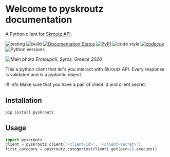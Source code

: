 # Welcome to pyskroutz documentation

A Python client for [Skroutz API](https://developer.skroutz.gr/api/v3/).

![testing](https://github.com/sp1thas/pyskroutz/workflows/testing/badge.svg) ![build](https://github.com/sp1thas/pyskroutz/workflows/build/badge.svg) [![Documentation Status](https://readthedocs.org/projects/pyskroutz/badge/?version=latest)](https://pyskroutz.readthedocs.io/en/latest/?badge=latest) [![PyPI](https://img.shields.io/pypi/v/pyskroutz.svg)](https://pypi.python.org/pypi/pyskroutz/) ![code style](https://img.shields.io/badge/code%20style-black-black) [![codecov](https://codecov.io/gh/sp1thas/pyskroutz/branch/master/graph/badge.svg?token=WTYZU0ENYX)](https://codecov.io/gh/sp1thas/pyskroutz) ![Python versions](https://img.shields.io/pypi/pyversions/pyskroutz.svg)

![Main photo](https://i.imgur.com/98Ddr0h.jpg)
*Ermoupoli, Syros, Greece 2020*

This a python client that let's you interact with Skroutz API. Every response is validated and is a pydantic object.

!!! info
    Make sure that you have a pair of client id and client secret.

## Installation

```shell
pip install pyskroutz
```

## Usage

```python
import pyskroutz
client = pyskroutz.client('<client-id>', '<client-secret>')
first_category = pyskroutz.categories(client).get(per=1).execute()
```
